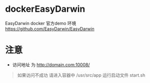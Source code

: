 # dockerEasyDarwin
EasyDarwin docker 官方demo 环境
https://github.com/EasyDarwin/EasyDarwin
# 注意
 
 - 访问地址 为 http://domain.com:10008/


 > 如果访问不成功  请进入容器中 /usr/src/app  运行启动文件 start.sh
